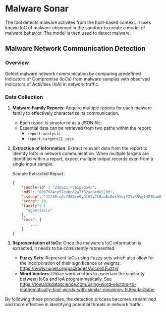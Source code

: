 # Malware Sonar

The tool detects malware activites from the host-based context. It uses known IoC of malware observed in the sandbox to create a model of malware behavior. The model is then used to detect malware.


## Malware Network Communication Detection

### Overview
Detect malware network communication by comparing predefined Indicators of Compromise (IoCs) from malware samples with observed Indicators of Activities (IoA) in network traffic.

### Data Collection
1. **Malware Family Reports**: Acquire multiple reports for each malware family to effectively characterize its communication.
   
    - Each report is structured as a JSON file.
    - Essential data can be retrieved from two paths within the report: 
        - `report.analysis`
        - `report.targets[].iocs`

2. **Extraction of Information**: Extract relevant data from the report to identify IoCs in network communication. When multiple targets are identified within a report, expect multiple output records even from a single input sample.

    Sample Extracted Report:
    ```json
    {
        "sample-id" : "230321-rve5psda4z",
        "md5": "6007684ce57eebe82a7f62ae8ed09293",
        "ssdeep": "12288:sA/2303rm0yOl89i7L0aa6nQexDVwjF21iRRVgfH2IUumGanJJp4/Az5S:h/2303q0hl3L5tnQexDVwsL2umGap4kS",
        "score": 10,
        "family": [
          "agenttesla"
        ],
        "iocs": {
            ...
        }
    }
    ```

3. **Representation of IoCs**: Once the malware's IoC information is extracted, it needs to be consistently represented.
    - **Fuzzy Sets**: Represent IoCs using Fuzzy sets which also allow for the incorporation of their significance or weights. https://www.nuget.org/packages/Accord.Fuzzy/
    - **Word Vectors**: Utilize word vectors to ascertain the similarity between IoCs and IoA programmatically. See https://towardsdatascience.com/using-word-vectors-to-mathematically-find-words-with-similar-meanings-fc9eadac3dbe.

By following these principles, the detection process becomes streamlined and more effective in identifying potential threats in network traffic.

